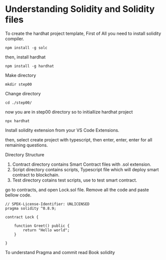 # Understanding Solidity and Solidity files

To create the hardhat project template, First of All you need to install solidity compiler.

```
npm install -g solc
```

then, install hardhat

```npm install -g hardhat  ```

Make directory 

```mkdir step00```

Change directory 

```cd ./step00/```

now you are in step00 directory so to initiallize hardhat project 

```npx hardhat ```

Install solidity extension from your VS Code Extensions.

then, select create project with typescript, then enter, enter, enter for all remaining questions.

Directory Structure

1. Contract directory contains Smart Contract files with .sol extension.
2. Script directory contains scripts, Typescript file which will deploy smart contract to blockchain.
3. Test directory cotains test scripts, use to test smart contract.

go to contracts, and open Lock.sol file. Remove all the code and paste bellow code.
```
// SPDX-License-Identifier: UNLICENSED
pragma solidity ^0.8.9;

contract Lock {

    function Greet() public {
        return "Hello world";
    }

}
```
To understand Pragma and commit read Book solidity
